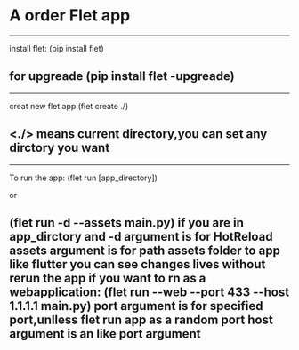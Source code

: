 # A order Flet app
---------------------------------
install flet:
(pip install flet)

for upgreade
(pip install flet -upgreade)
--------------------------------


--------------------------------
creat new flet app
(flet create ./)

<./> means current directory,you can set any dirctory you want
--------------------------------


--------------------------------
To run the app:
(flet run [app_directory])

or

(flet run -d --assets main.py)
if you are in app_dirctory
and -d argument is for HotReload
assets argument is for path assets folder to app
like flutter you can see changes lives without rerun the app
if you want to rn as a webapplication:
(flet run --web --port 433 --host 1.1.1.1  main.py)
port argument is for specified port,unlless flet run app as a random port
host argument is an like port argument
-------------------------------------